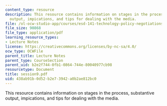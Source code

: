 ```yaml
---
content_type: resource
description: This resource contains information on stages in the process, substantive
  output, impications, and tips for dealing with the media.
file: /ol-ocw-studio-app/courses/esd-141-technology-policy-negotiations-spring-2006/438ab91b0d52b2e73942a0b2ae812bc0_session9.pdf
file_size: 90868
file_type: application/pdf
learning_resource_types:
- Lecture Notes
license: https://creativecommons.org/licenses/by-nc-sa/4.0/
ocw_type: OCWFile
parent_title: Lecture Notes
parent_type: CourseSection
parent_uid: b2e2f744-0fb1-0864-744e-80040977cb98
resourcetype: Document
title: session9.pdf
uid: 438ab91b-0d52-b2e7-3942-a0b2ae812bc0
---
```

This resource contains information on stages in the process, substantive output, impications, and tips for dealing with the media.